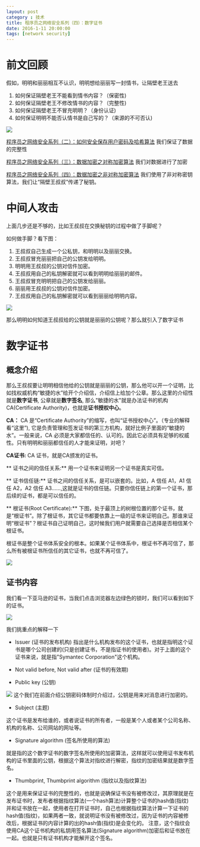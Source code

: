 ```yaml
---
layout: post
category : 技术
title: 程序员之网络安全系列（四）：数字证书
date: 2016-1-11 20:00:00
tags: [network security]
---
```


<style>
    .post {
        font-family: 'lucida grande', 'lucida sans unicode', lucida, helvetica, 'Hiragino Sans GB', 'Microsoft YaHei', 'WenQuanYi Micro Hei', sans-serif;
        font-size: 16px;
    }
    
    .post-full h1 {
        background-color: #ccc;
        padding: 5px;
        margin-bottom: 10px;
        font-weight: bolder;
        color: #000;
        line-height: 1.8;
        text-rendering: optimizelegibility;
    }
    
    .post-full h2 {
        color: #333;
        padding: 5px;
        line-height: 1.6;
        padding-bottom: 5px;
        margin-bottom: 10px;
        font-weight: bolder;
    }
    
    .post-full h3 {
        padding: 5px;
        color: #000;
        border-bottom: dashed 1px #ccc;
        padding-bottom: 5px;
        margin-bottom: 10px;
        font-weight: bolder;
    }
    
    .post-full img {
        border: solid 5px #ccc;
        padding: 5px;
        border-radius: 5px;
        text-align: center;
        max-height: 400px;
    }
</style>

# 前文回顾

假如，明明和丽丽相互不认识，明明想给丽丽写一封情书，让隔壁老王送去

1. 如何保证隔壁老王不能看到情书内容？（保密性)
2. 如何保证隔壁老王不修改情书的内容？（完整性)
3. 如何保证隔壁老王不冒充明明？（身份认证)
4. 如何保证明明不能否认情书是自己写的？（来源的不可否认)

<img class="img-responsive" src="http://7xpzem.com1.z0.glb.clouddn.com/security-1.png" />

[程序员之网络安全系列（二）：如何安全保存用户密码及哈希算法](http://deshui.wang/%E6%8A%80%E6%9C%AF/2016/01/09/security-2/) 我们保证了数据的完整性

[程序员之网络安全系列（三）：数据加密之对称加密算法](http://deshui.wang/%E6%8A%80%E6%9C%AF/2016/01/09/security-3/)
我们对数据进行了加密

[程序员之网络安全系列（四）：数据加密之非对称加密算法](http://deshui.wang/%E6%8A%80%E6%9C%AF/2016/01/10/security-4/)
我们使用了非对称密钥算法，我们让“隔壁王叔叔”传递了秘钥。

# 中间人攻击

上面几步还是不够的，比如王叔叔在交换秘钥的过程中做了手脚呢？

如何做手脚？看下图：

1. 王叔叔自己生成一个公私钥，和明明以及丽丽交换。
2. 王叔叔冒充丽丽把自己的公钥发给明明。
3. 明明用王叔叔的公钥对信件加密。
4. 王叔叔用自己的私钥解密就可以看到明明给丽丽的邮件。
5. 王叔叔冒充明明把自己的公钥发给丽丽。
6. 丽丽用王叔叔的公钥对信件加密。
7. 王叔叔用自己的私钥解密就可以看到丽丽给明明内容。

<img class="img-responsive" src="http://7xpzem.com1.z0.glb.clouddn.com/security-2.png" />

那么明明如何知道王叔叔给的公钥就是丽丽的公钥呢？那么就引入了数字证书

# 数字证书

## 概念介绍
那么王叔叔要让明明相信他给的公钥就是丽丽的公钥，那么他可以开一个证明，比如找权威机构“敏捷的水”给开个介绍信，介绍信上给加个公章。那么这里的介绍性就是**数字证书**, 公章就是**数字签名**, 那么"敏捷的水"就是办法证书的机构CA(Certificate Authority)，也就是**证书授权中心**。

**CA：** CA 是“Certificate Authority”的缩写，也叫“证书授权中心”。（专业的解释看“这里”), 
它是负责管理和签发证书的第三方机构，就好比例子里面的“敏捷的水”。一般来说，CA 必须是大家都信任的、认可的。因此它必须具有足够的权威性。只有明明和丽丽都信任的人才能来证明，对吧？

**CA证书:** CA 证书，就是CA颁发的证书。

** 证书之间的信任关系:** 用一个证书来证明另一个证书是真实可信。

** 证书信任链:** 证书之间的信任关系，是可以嵌套的。比如，A 信任 A1，A1 信任 A2，A2 信任 A3......,这就是证书的信任链。只要你信任链上的第一个证书，那后续的证书，都是可以信任的。

** 根证书(Root Certificate):** 下图，处于最顶上的树根位置的那个证书，就是“根证书”。除了根证书，其它证书都要依靠上一级的证书来证明自己。那谁来证明“根证书”？根证书自己证明自己，这时候我们用户就需要自己选择是否相信某个根证书。

根证书是整个证书体系安全的根本。如果某个证书体系中，根证书不再可信了，那么所有被根证书所信任的其它证书，也就不再可信了。　　

<img class="img-responsive" src="http://7xpzem.com1.z0.glb.clouddn.com/CA-Chain.png"/>

## 证书内容
我们看一下亚马逊的证书，当我们点击浏览器左边绿色的锁时，我们可以看到如下的证书。

<img class="img-responsive" src="http://7xpzem.com1.z0.glb.clouddn.com/amazon-ca.png"/>

我们挑重点的解释一下 

* Issuer (证书的发布机构)
指出是什么机构发布的这个证书，也就是指明这个证书是哪个公司创建的(只是创建证书，不是指证书的使用者)。对于上面的这个证书来说，就是指"Symantec Corporation"这个机构。

* Not valid before, Not valid after (证书的有效期)

* Public key (公钥)

<img class="img-responsive" src="http://7xpzem.com1.z0.glb.clouddn.com/CA-public-key-signature.png"/>
这个我们在前面介绍公钥密码体制时介绍过，公钥是用来对消息进行加密的。

* Subject (主题)

这个证书是发布给谁的，或者说证书的所有者，一般是某个人或者某个公司名称、机构的名称、公司网站的网址等。 

 

* Signature algorithm (签名所使用的算法)

就是指的这个数字证书的数字签名所使用的加密算法，这样就可以使用证书发布机构的证书里面的公钥，根据这个算法对指纹进行解密，指纹的加密结果就是数字签名。


* Thumbprint, Thumbprint algorithm (指纹以及指纹算法)

这个是用来保证证书的完整性的，也就是说确保证书没有被修改过，其原理就是在发布证书时，发布者根据指纹算法(一个hash算法)计算整个证书的hash值(指纹)并和证书放在一起，使用者在打开证书时，自己也根据指纹算法计算一下证书的hash值(指纹)，如果两者一致，就说明证书没有被修改过，因为证书的内容被修改后，根据证书的内容计算的出的hash值(指纹)是会变化的。 注意，这个指纹会使用CA这个证书机构的私钥用签名算法(Signature algorithm)加密后和证书放在一起。也就是只有证书机构才能解开这个签名。